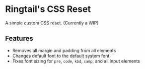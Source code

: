 # Ringtail's CSS Reset

A simple custom CSS reset. (Currently a WIP)

## Features

- Removes all margin and padding from all elements
- Changes default font to the default system font
- Fixes font sizing for ``pre``, ``code``, ``kbd``, ``samp``, and all input elements